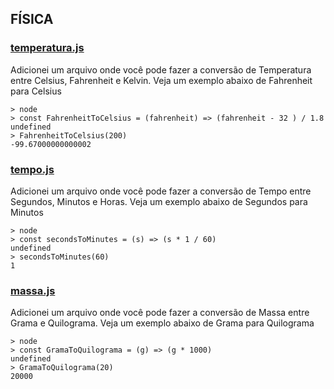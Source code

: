 ## FÍSICA

### [temperatura.js](https://github.com/gkal19/estudos-do-colegio/blob/master/src/fisica/temperatura.js)

Adicionei um arquivo onde você pode fazer a conversão de Temperatura entre Celsius, Fahrenheit e Kelvin.
Veja um exemplo abaixo de Fahrenheit para Celsius
```node
> node
> const FahrenheitToCelsius = (fahrenheit) => (fahrenheit - 32 ) / 1.8
undefined
> FahrenheitToCelsius(200)
-99.67000000000002
```

### [tempo.js](https://github.com/gkal19/estudos-do-colegio/blob/master/src/fisica/tempo.js)

Adicionei um arquivo onde você pode fazer a conversão de Tempo entre Segundos, Minutos e Horas.
Veja um exemplo abaixo de Segundos para Minutos
```node
> node
> const secondsToMinutes = (s) => (s * 1 / 60)
undefined
> secondsToMinutes(60)
1
```

### [massa.js](https://github.com/gkal19/estudos-do-colegio/blob/master/src/fisica/massa.js)

Adicionei um arquivo onde você pode fazer a conversão de Massa entre Grama e Quilograma.
Veja um exemplo abaixo de Grama para Quilograma
```node
> node
> const GramaToQuilograma = (g) => (g * 1000)
undefined
> GramaToQuilograma(20)
20000
```
